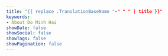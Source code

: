 ```yaml
---
title: "{{ replace .TranslationBaseName "-" " " | title }}"
keywords:
- About Do Minh Hai
showDate: false
showSocial: false
showTags: false
showPagination: false
---
```

